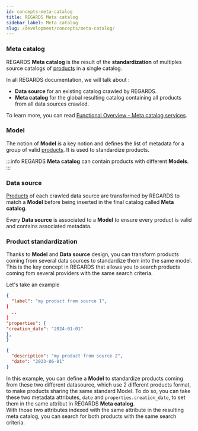 ```yaml
---
id: concepts-meta-catalog
title: REGARDS Meta catalog
sidebar_label: Meta catalog
slug: /development/concepts/meta-catalog/
---
```


### Meta catalog

REGARDS **Meta catalog** is the result of the **standardization** of multiples source catalogs
of [products](./01-products.md)
in a single catalog.

In all REGARDS documentation, we will talk about :

- **Data source** for an existing catalog crawled by REGARDS.
- **Meta catalog** for the global resulting catalog containing all products from all data sources crawled.

To learn more, you can
read [Functional Overview - Meta catalog services](../functional-overview/02-meta-catalog-services.md).

### Model

The notion of **Model** is a key notion and defines the list of metadata for a group of
valid [products](./01-products.md). It is used to standardize products.

:::info
REGARDS **Meta catalog** can contain products with different **Models**.
:::

### Data source

[Products](./01-products.md) of each crawled data source are transformed by REGARDS to match a **Model**
before being inserted in the final catalog called **Meta catalog**.

Every **Data source** is associated to a **Model** to ensure every product is valid and contains associated
metadata.

### Product standardization

Thanks to **Model** and **Data source** design, you can transform products coming from several data sources to
standardize them into the same model. This is the key concept in REGARDS that allows you to search products coming fom
several providers with the same search criteria.

Let's take an example

```json {5} title="Data source 1 products example"
{
  "label": "my product from source 1",
[
  ..
]
"properties": {
"creation_date": "2024-01-01"
},
}
```

```json {3} title="Data source 2 products example"
{
  "description": "my product from source 2",
  "date": "2023-06-01"
}
```

In this example, you can define a **Model** to standardize products coming from these two different datasource,
which use 2 different products format, to make products sharing the same standard Model. To do so, you can take these two
metadata attributes, `date` and `properties.creation_date`, to set them in the same attribut in REGARDS 
**Meta catalog**.  
With those two attributes indexed with the same attribute in the resulting meta catalog,
you can search for both products with the same search criteria. 